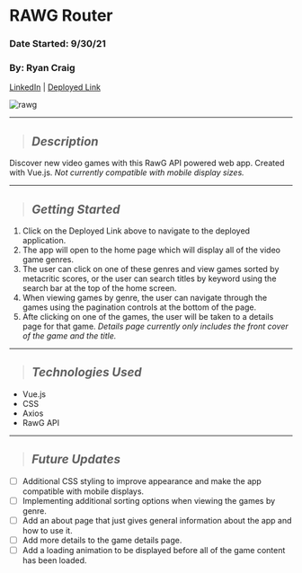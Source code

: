 # RAWG Router
### Date Started: 9/30/21
### By: Ryan Craig

[LinkedIn](https://www.linkedin.com/in/ryancraigeit/) | [Deployed Link](https://vercel.com/rpcraig123/rawg-api-project)

<div>
  <img alt="rawg" src="https://i0.wp.com/operationrainfall.com/wp-content/uploads/2019/06/RAWG-Featured.jpg?fit=1920%2C1080&ssl=1" />
</div>

---

>## *Description*
Discover new video games with this RawG API powered web app. Created with Vue.js. *Not currently compatible with mobile display sizes.*

---

>## *Getting Started*
1. Click on the Deployed Link above to navigate to the deployed application.
2. The app will open to the home page which will display all of the video game genres.
3. The user can click on one of these genres and view games sorted by metacritic scores, or the user can search titles by keyword using the search bar at the top of the home screen.
4. When viewing games by genre, the user can navigate through the games using the pagination controls at the bottom of the page.
5. Afte clicking on one of the games, the user will be taken to a details page for that game. *Details page currently only includes the front cover of the game and the title.*

---

>## *Technologies Used* 
* Vue.js
* CSS
* Axios
* RawG API

---

>## *Future Updates*

- [ ] Additional CSS styling to improve appearance and make the app compatible with mobile displays.
- [ ] Implementing additional sorting options when viewing the games by genre.
- [ ] Add an about page that just gives general information about the app and how to use it.
- [ ] Add more details to the game details page.
- [ ] Add a loading animation to be displayed before all of the game content has been loaded.
